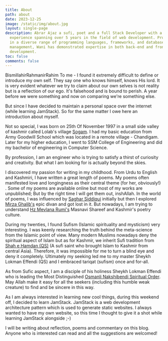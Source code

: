 ```yaml
---
title: About
path: about
date: 2023-12-25
image: /static/img/about.jpg
layout: single-page
description: Abrar Ajaz a sufi, poet and a full Stack Developer with a wealth of
  experience spanning over 5 years in the field of web development. Proficient
  in a diverse range of programming languages, frameworks, and database
  management, Wani has demonstrated expertise in both back-end and front-end
  development.
toc: false
comments: false
---
```

BismillahirRahmanirRahim
To me - I found it extremely difficult to define or introduce my own self. They say one who knows himself, knows His lord. It is very evident whatever we try to claim about our own selves is not reality but is a reflection of our ego. It's falsehood and is bound to perish. A year before we were something and now on comparing we're something else.

But since I have decided to maintain a personal space over the internet (while learning JamStack). So for the same matter I owe here an introduction about myself.

Not so special, I was born on 25th Of November 1997 in a small side valley of kashmir called Lolab's village [Sogam](https://en.wikipedia.org/wiki/Sogam_Lolab). I had my basic education from Army Goodwill School which was located in a remote village - Chandigam. Later for my higher education, I went to SSM College of Engineering and did my bachelor of engineering in Computer Science.

By profession, I am an engineer who is trying to satisfy a thirst of curiosity and creativity. But what I am looking for is actually beyond the skies.

I discovered my passion for writing in my childhood. From Urdu to English and Kashmiri, I have written a great length of poems. My poems often manifested love and longingness as their central theme (for her, obviously!) . Some of my poems are available online but most of my works are unpublished; But by the right time I will get them out, inshAllah. In the world of poems, I was influenced by [Saghar Siddiqui](https://en.wikipedia.org/wiki/Saghar_Siddiqui) initially but then I explored [Mirza Ghalib's](https://en.wikipedia.org/wiki/Ghalib) epic divan and got lost in it. But nowadays, I am trying to understand [Hz Mevlana Rumi's](https://en.wikipedia.org/wiki/Rumi) Masnavi Shareef and Kashmir's poetry culture.

During my twenties, I found Sufism (Islamic spirituality and mysticism) very interesting. I was keenly researching the truth behind the meta-science from the Islamic point of view. Many modern Muslims nowadays deny the spiritual aspect of Islam but as for Kashmir, we inherit Sufi tradition from [Shah e Hamdan (QS)](https://en.wikipedia.org/wiki/Mir_Sayyid_Ali_Hamadani) (A sufi saint who brought Islam to Kashmir from central Asia). Therefore, it was impossible for me to turn a blind eye and deny it completely. Ultimately my seeking led me to my master Sheykh Lokman Effendi (QS) and I embraced tariqat (sufism) once and for-all.

As from Sufic aspect, I am a disciple of his holiness Sheykh Lokman Effendi who is leading the Most Distinguished [Osmanli Nakshibendi Spiritual Order](https://www.naksibendi.us/). May Allah make it easy for all the seekers (including this humble weak creature) to find and be sincere in this way.

As I am always interested in learning new cool things, during this weekend off, I decided to learn JamStack. JamStack is a web development architecture pattern which is used to generate static websites. I always wanted to have my own website, so this time I thought to give it a shot while learning JamStack alongside ;-)

I will be writing about reflection, poems and commentary on this blog. Anyone who is interested can read and all the suggestions are welcomed!